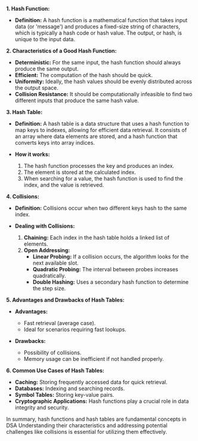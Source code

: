 **1. Hash Function:**
   - **Definition:** A hash function is a mathematical function that takes input data (or 'message') and produces a fixed-size string of characters, which is typically a hash code or hash value. The output, or hash, is unique to the input data.

**2. Characteristics of a Good Hash Function:**
   - **Deterministic:** For the same input, the hash function should always produce the same output.
   - **Efficient:** The computation of the hash should be quick.
   - **Uniformity:** Ideally, the hash values should be evenly distributed across the output space.
   - **Collision Resistance:** It should be computationally infeasible to find two different inputs that produce the same hash value.

**3. Hash Table:**
   - **Definition:** A hash table is a data structure that uses a hash function to map keys to indexes, allowing for efficient data retrieval. It consists of an array where data elements are stored, and a hash function that converts keys into array indices.

   - **How it works:** 
      1. The hash function processes the key and produces an index.
      2. The element is stored at the calculated index.
      3. When searching for a value, the hash function is used to find the index, and the value is retrieved.

**4. Collisions:**
   - **Definition:** Collisions occur when two different keys hash to the same index.

   - **Dealing with Collisions:**
      1. **Chaining:** Each index in the hash table holds a linked list of elements.
      2. **Open Addressing:**
         - **Linear Probing:** If a collision occurs, the algorithm looks for the next available slot.
         - **Quadratic Probing:** The interval between probes increases quadratically.
         - **Double Hashing:** Uses a secondary hash function to determine the step size.

**5. Advantages and Drawbacks of Hash Tables:**
   - **Advantages:**
      - Fast retrieval (average case).
      - Ideal for scenarios requiring fast lookups.

   - **Drawbacks:**
      - Possibility of collisions.
      - Memory usage can be inefficient if not handled properly.

**6. Common Use Cases of Hash Tables:**
   - **Caching:** Storing frequently accessed data for quick retrieval.
   - **Databases:** Indexing and searching records.
   - **Symbol Tables:** Storing key-value pairs.
   - **Cryptographic Applications:** Hash functions play a crucial role in data integrity and security.

In summary, hash functions and hash tables are fundamental concepts in DSA Understanding their characteristics and addressing potential challenges like collisions is essential for utilizing them effectively.
